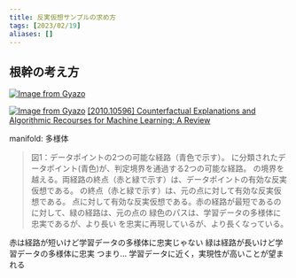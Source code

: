 ```yaml
---
title: 反実仮想サンプルの求め方
tags: [2023/02/19]
aliases: []
---
```


## 根幹の考え方

[![Image from Gyazo](https://i.gyazo.com/22cc1f10a89feed6562b05b2ab5fd318.png)](https://gyazo.com/22cc1f10a89feed6562b05b2ab5fd318)

[![Image from Gyazo](https://i.gyazo.com/b1176627affaf8ee26944b1a645e3c88.png)](https://gyazo.com/b1176627affaf8ee26944b1a645e3c88)
[[2010.10596] Counterfactual Explanations and Algorithmic Recourses for Machine Learning: A Review](https://arxiv.org/abs/2010.10596)

manifold: 多様体
> 図1：データポイントの2つの可能な経路（青色で示す）。
に分類されたデータポイント(青色)が、判定境界を通過する2つの可能な経路。
の境界を越える。両経路の終点（赤と緑で示す）は、データポイントの有効な反実仮想である。
の終点（赤と緑で示す）は、元の点に対して有効な反実仮想である。
点に対して有効な反実仮想である。赤の経路が最短であるのに対して、緑の経路は、元の点の
緑色のパスは、学習データの多様体に忠実であるが、より長い
を忠実に再現しているが、より長くなっている。

赤は経路が短いけど学習データの多様体に忠実じゃない
緑は経路が長いけど学習データの多様体に忠実
つまり…
学習データに近く，実現性が高いことが望まれる
